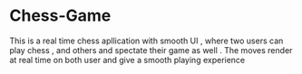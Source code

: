# Chess-Game
 This is a real time chess apllication with smooth UI , where two users can play chess , and others and spectate their game as well . The moves render at real time on both user and give a smooth playing experience
